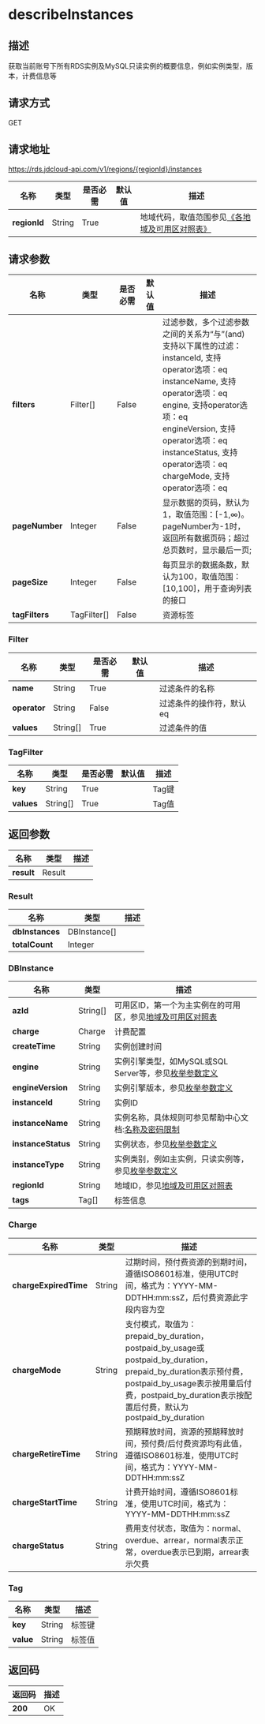 # describeInstances


## 描述
获取当前账号下所有RDS实例及MySQL只读实例的概要信息，例如实例类型，版本，计费信息等

## 请求方式
GET

## 请求地址
https://rds.jdcloud-api.com/v1/regions/{regionId}/instances

|名称|类型|是否必需|默认值|描述|
|---|---|---|---|---|
|**regionId**|String|True| |地域代码，取值范围参见[《各地域及可用区对照表》](../Enum-Definitions/Regions-AZ.md)|

## 请求参数
|名称|类型|是否必需|默认值|描述|
|---|---|---|---|---|
|**filters**|Filter[]|False| |过滤参数，多个过滤参数之间的关系为“与”(and)<br>支持以下属性的过滤：<br>instanceId, 支持operator选项：eq<br>instanceName, 支持operator选项：eq<br>engine, 支持operator选项：eq<br>engineVersion, 支持operator选项：eq<br>instanceStatus, 支持operator选项：eq<br>chargeMode, 支持operator选项：eq<br>|
|**pageNumber**|Integer|False| |显示数据的页码，默认为1，取值范围：[-1,∞)。pageNumber为-1时，返回所有数据页码；超过总页数时，显示最后一页;|
|**pageSize**|Integer|False| |每页显示的数据条数，默认为100，取值范围：[10,100]，用于查询列表的接口|
|**tagFilters**|TagFilter[]|False| |资源标签|

### Filter
|名称|类型|是否必需|默认值|描述|
|---|---|---|---|---|
|**name**|String|True| |过滤条件的名称|
|**operator**|String|False| |过滤条件的操作符，默认eq|
|**values**|String[]|True| |过滤条件的值|
### TagFilter
|名称|类型|是否必需|默认值|描述|
|---|---|---|---|---|
|**key**|String|True| |Tag键|
|**values**|String[]|True| |Tag值|

## 返回参数
|名称|类型|描述|
|---|---|---|
|**result**|Result| |

### Result
|名称|类型|描述|
|---|---|---|
|**dbInstances**|DBInstance[]| |
|**totalCount**|Integer| |
### DBInstance
|名称|类型|描述|
|---|---|---|
|**azId**|String[]|可用区ID，第一个为主实例在的可用区，参见[地域及可用区对照表](../Enum-Definitions/Regions-AZ.md)|
|**charge**|Charge|计费配置|
|**createTime**|String|实例创建时间|
|**engine**|String|实例引擎类型，如MySQL或SQL Server等，参见[枚举参数定义](../Enum-Definitions/Enum-Definitions.md)|
|**engineVersion**|String|实例引擎版本，参见[枚举参数定义](../Enum-Definitions/Enum-Definitions.md)|
|**instanceId**|String|实例ID|
|**instanceName**|String|实例名称，具体规则可参见帮助中心文档:[名称及密码限制](../../../documentation/Cloud-Database-and-Cache/RDS/Introduction/Restrictions/SQLServer-Restrictions.md)|
|**instanceStatus**|String|实例状态，参见[枚举参数定义](../Enum-Definitions/Enum-Definitions.md)|
|**instanceType**|String|实例类别，例如主实例，只读实例等，参见[枚举参数定义](../Enum-Definitions/Enum-Definitions.md)|
|**regionId**|String|地域ID，参见[地域及可用区对照表](../Enum-Definitions/Regions-AZ.md)|
|**tags**|Tag[]|标签信息|
### Charge
|名称|类型|描述|
|---|---|---|
|**chargeExpiredTime**|String|过期时间，预付费资源的到期时间，遵循ISO8601标准，使用UTC时间，格式为：YYYY-MM-DDTHH:mm:ssZ，后付费资源此字段内容为空|
|**chargeMode**|String|支付模式，取值为：prepaid_by_duration，postpaid_by_usage或postpaid_by_duration，prepaid_by_duration表示预付费，postpaid_by_usage表示按用量后付费，postpaid_by_duration表示按配置后付费，默认为postpaid_by_duration|
|**chargeRetireTime**|String|预期释放时间，资源的预期释放时间，预付费/后付费资源均有此值，遵循ISO8601标准，使用UTC时间，格式为：YYYY-MM-DDTHH:mm:ssZ|
|**chargeStartTime**|String|计费开始时间，遵循ISO8601标准，使用UTC时间，格式为：YYYY-MM-DDTHH:mm:ssZ|
|**chargeStatus**|String|费用支付状态，取值为：normal、overdue、arrear，normal表示正常，overdue表示已到期，arrear表示欠费|
### Tag
|名称|类型|描述|
|---|---|---|
|**key**|String|标签键|
|**value**|String|标签值|

## 返回码
|返回码|描述|
|---|---|
|**200**|OK|
